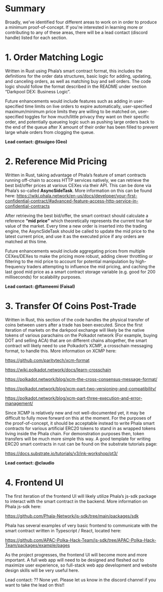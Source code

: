 # Summary

Broadly, we’ve identified four different areas to work on in order to produce a minimum proof-of-concept. If you're interested in learning more or contributing to any of these areas, there will be a lead contact (discord handle) listed for each section.

# 1. Order Matching Logic

Written in Rust using Phala’s smart contract format, this includes the definitions for the order data structures, basic logic for adding, updating, and canceling orders, as well as matching buy and sell orders. The code logic should follow the format described in the README under section “Darkpool DEX: Business Logic”.

Future enhancements would include features such as adding in user-specified time limits on live orders to expire automatically, user-specified maximum/minimum price limits they are willing to be matched on, user-specified toggles for how much/little privacy they want on their specific order, and potentially queueing logic such as pushing large orders back to the end of the queue after X amount of their order has been filled to prevent large whale orders from clogging the queue.

**Lead contact: @tsuigeo (Geo)**



# 2. Reference Mid Pricing

Written in Rust, taking advantage of Phala’s feature of smart contracts running off-chain to access HTTP services natively, we can retrieve the best bid/offer prices at various CEXes via their API. This can be done via Phala’s so-called **AsyncSideTask**. More information on this can be found here: https://wiki.phala.network/en-us/docs/developer/your-first-confidential-contract/#advanced-feature-access-http-service-in-confidential-contracts

After retrieving the best bid/offer, the smart contract should calculate a reference **“mid price”** which theoretically represents the current true fair value of the market. Every time a new order is inserted into the trading engine, the AsyncSideTask should be called to update the mid price to the latest current price, and use it as the executed price if any orders are matched at this time.

Future enhancements would include aggregating prices from multiple CEXes/DEXes to make the pricing more robust, adding clever throttling or filtering to the mid price to account for potential manipulation by high-frequency traders attempting to influence the mid pricing, and caching the last good mid price as a smart contract storage variable (e.g. good for 200 milliseconds) for scalability purposes.

**Lead contact: @ftameemi (Faisal)**



# 3. Transfer Of Coins Post-Trade

Written in Rust, this section of the code handles the physical transfer of coins between users after a trade has been executed. Since the first iteration of markets on the darkpool exchange will likely be the native tokens of various parachains on the Polkadot network (For example, buying DOT and selling ACA) that are on different chains altogether, the smart contract will likely need to use Polkadot’s XCMP, a crosschain messaging format, to handle this. More information on XCMP here:

https://github.com/paritytech/xcm-format

https://wiki.polkadot.network/docs/learn-crosschain

https://polkadot.network/blog/xcm-the-cross-consensus-message-format/

https://polkadot.network/blog/xcm-part-two-versioning-and-compatibility/

https://polkadot.network/blog/xcm-part-three-execution-and-error-management/

Since XCMP is relatively new and not well-documented yet, it may be difficult to fully move forward on this at the moment. For the purposes of the proof-of-concept, it should be acceptable instead to write Phala smart contracts for various artificial ERC20 tokens to stand in as wrapped tokens living inside the Phala chain. For demonstration purposes then, token transfers will be much more simple this way. A good template for writing ERC20 smart contracts in rust can be found on the substrate tutorials page:

https://docs.substrate.io/tutorials/v3/ink-workshop/pt3/

**Lead contact: @claudio**




# 4. Frontend UI

The first iteration of the frontend UI will likely utilize Phala’s js-sdk package to interact with the smart contract in the backend. More information on Phala js-sdk here:

https://github.com/Phala-Network/js-sdk/tree/main/packages/sdk

Phala has several examples of very basic frontend to communicate with the smart contract written in Typescript / React, located here:

https://github.com/APAC-Polka-Hack-Team/js-sdk/tree/APAC-Polka-Hack-Team/packages/example/pages

As the project progresses, the frontend UI will become more and more important. A full web app will need to be designed and fleshed out to maximize user experience, so full-stack web app development and website design skills will be very useful here.

Lead contact: ?? None yet. Please let us know in the discord channel if you want to take the lead on this!!
